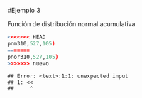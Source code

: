 #Ejemplo 3

Función de distribución normal acumulativa


```r
<<<<<<< HEAD
pnm310,527,105)
=======
pnor310,527,105)
>>>>>>> nuevo
```

```
## Error: <text>:1:1: unexpected input
## 1: <<
##     ^
```
